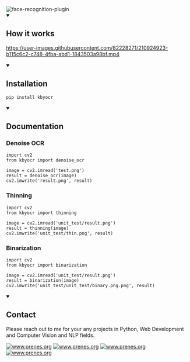 <img alt="face-recognition-plugin" src="https://user-images.githubusercontent.com/82228271/190843751-a73de915-f3dc-485f-a63b-8a89a48b6882.png">

<details open>
<summary><h2>How it works</h2></summary>


https://user-images.githubusercontent.com/82228271/210924923-b115c6c2-c748-4fba-abd1-1843503a98bf.mp4


</details>
<details open>
<summary><h2>Installation</h2></summary>
  
```
pip install kbyocr
```
 
</details>
<details open>
<summary><h2>Documentation</h2></summary>

<h3>Denoise OCR</h3>

```
import cv2
from kbyocr import denoise_ocr

image = cv2.imread('test.png')
result = denoise_ocr(image)
cv2.imwrite('result.png', result)
```

<h3>Thinning</h3>

```
import cv2
from kbyocr import thinning

image = cv2.imread('unit_test/result.png')
result = thinning(image)
cv2.imwrite('unit_test/thin.png', result)
```

<h3>Binarization</h3>

```
import cv2
from kbyocr import binarization

image = cv2.imread('unit_test/result.png')
result = binarization(image)
cv2.imwrite('unit_test/unit_test/binary.png.png', result)
```

</details>
<details open>
<summary><h2>Contact</h2></summary>

Please reach out to me for your any projects in Python, Web Development and Computer Vision and NLP fields.
<div align="left">
<a target="_blank" href="https://t.me/jareddean"><img src="https://img.shields.io/badge/telegram-prenes-green.svg?logo=telegram " alt="www.prenes.org"></a>
<a target="_blank" href="https://wa.me/+14422295661"><img src="https://img.shields.io/badge/whatsapp-prenes-green.svg?logo=whatsapp " alt="www.prenes.org"></a>
<a target="_blank" href="https://join.slack.com/t/prenes/shared_invite/zt-1cx925fip-vL4nKJN64XBMbx8vdwHP7Q"><img src="https://img.shields.io/badge/slack-prenes-green.svg?logo=slack " alt="www.prenes.org"></a>
<a target="_blank" href="skype:live:.cid.4b536a6c3cc88a8c?chat"><img src="https://img.shields.io/badge/skype-prenes-green.svg?logo=skype " alt="www.prenes.org"></a>
</div>

</details>
